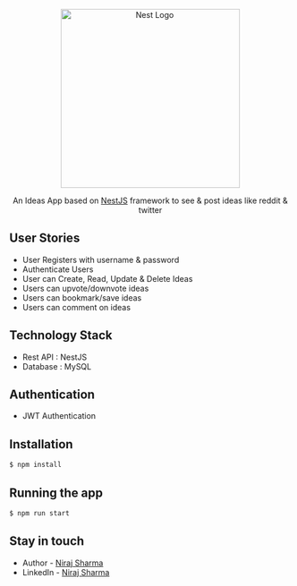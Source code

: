 <p align="center">
  <a href="http://nestjs.com/" target="blank"><img src="https://nestjs.com/img/logo_text.svg" width="320" alt="Nest Logo" /></a>
</p>

[circleci-image]: https://img.shields.io/circleci/build/github/nestjs/nest/master?token=abc123def456
[circleci-url]: https://circleci.com/gh/nestjs/nest

  <p align="center">An Ideas App based on <a href="http://nodejs.org" target="_blank">NestJS</a> framework to see & post ideas like reddit & twitter</p>
    <p align="center">

## User Stories

- User Registers with username & password
- Authenticate Users
- User can Create, Read, Update & Delete Ideas
- Users can upvote/downvote ideas
- Users can bookmark/save ideas
- Users can comment on ideas

## Technology Stack

- Rest API : NestJS
- Database : MySQL


## Authentication 

- JWT Authentication


## Installation

```bash
$ npm install
```

## Running the app

```bash
$ npm run start
```

## Stay in touch

- Author - [Niraj Sharma](https://github.com/nirajshar)
- LinkedIn - [Niraj Sharma](https://linkedin.com/nirajshar67)

